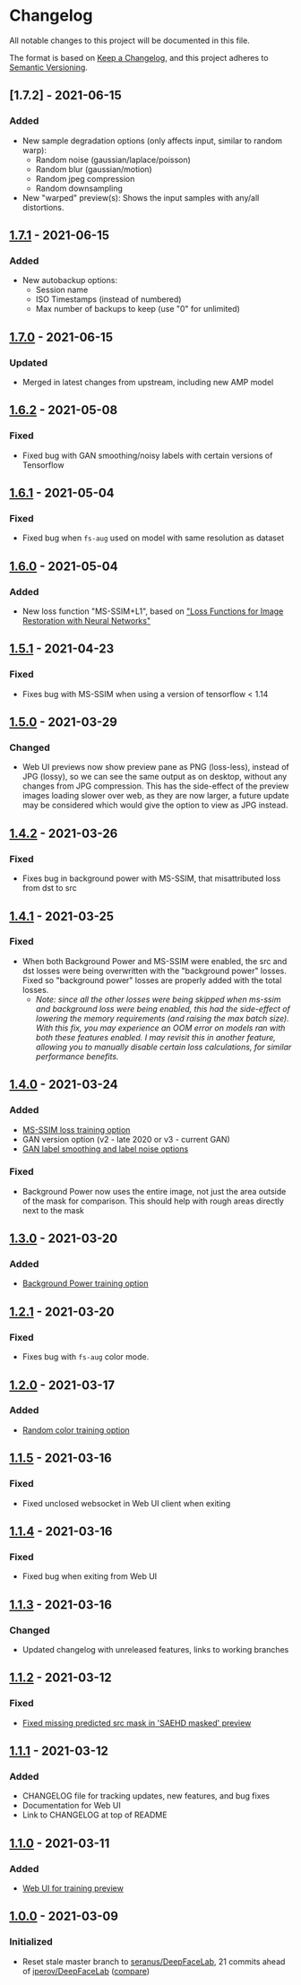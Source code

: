 # Changelog
All notable changes to this project will be documented in this file.

The format is based on [Keep a Changelog](https://keepachangelog.com/en/1.0.0/),
and this project adheres to [Semantic Versioning](https://semver.org/spec/v2.0.0.html).

## [1.7.2] - 2021-06-15
### Added
- New sample degradation options (only affects input, similar to random warp): 
  - Random noise (gaussian/laplace/poisson)
  - Random blur (gaussian/motion)
  - Random jpeg compression
  - Random downsampling
- New "warped" preview(s): Shows the input samples with any/all distortions.     

## [1.7.1] - 2021-06-15
### Added
- New autobackup options:
  - Session name
  - ISO Timestamps (instead of numbered)
  - Max number of backups to keep (use "0" for unlimited)

## [1.7.0] - 2021-06-15
### Updated
- Merged in latest changes from upstream, including new AMP model

## [1.6.2] - 2021-05-08
### Fixed
- Fixed bug with GAN smoothing/noisy labels with certain versions of Tensorflow

## [1.6.1] - 2021-05-04
### Fixed
- Fixed bug when `fs-aug` used on model with same resolution as dataset

## [1.6.0] - 2021-05-04
### Added
- New loss function "MS-SSIM+L1", based on ["Loss Functions for Image Restoration with Neural Networks"](https://research.nvidia.com/publication/loss-functions-image-restoration-neural-networks)

## [1.5.1] - 2021-04-23
### Fixed
- Fixes bug with MS-SSIM when using a version of tensorflow < 1.14

## [1.5.0] - 2021-03-29
### Changed
- Web UI previews now show preview pane as PNG (loss-less), instead of JPG (lossy), so we can see the same output 
  as on desktop, without any changes from JPG compression. This has the side-effect of the preview images loading slower
  over web, as they are now larger, a future update may be considered which would give the option to view as JPG 
  instead.

## [1.4.2] - 2021-03-26
### Fixed 
- Fixes bug in background power with MS-SSIM, that misattributed loss from dst to src

## [1.4.1] - 2021-03-25
### Fixed
- When both Background Power and MS-SSIM were enabled, the src and dst losses were being overwritten with the 
  "background power" losses. Fixed so "background power" losses are properly added with the total losses.
    - *Note: since all the other losses were being skipped when ms-ssim and background loss were being enabled, this had 
      the side-effect of lowering the memory requirements (and raising the max batch size). With this fix, you may 
      experience an OOM error on models ran with both these features enabled. I may revisit this in another feature, 
      allowing you to manually disable certain loss calculations, for similar performance benefits.*

## [1.4.0] - 2021-03-24
### Added
- [MS-SSIM loss training option](doc/features/ms-ssim)
- GAN version option (v2 - late 2020 or v3 - current GAN)
- [GAN label smoothing and label noise options](doc/features/gan-options)
### Fixed
- Background Power now uses the entire image, not just the area outside of the mask for comparison.
This should help with rough areas directly next to the mask

## [1.3.0] - 2021-03-20
### Added
- [Background Power training option](doc/features/background-power/README.md)

## [1.2.1] - 2021-03-20
### Fixed
- Fixes bug with `fs-aug` color mode.

## [1.2.0] - 2021-03-17
### Added
- [Random color training option](doc/features/random-color/README.md)

## [1.1.5] - 2021-03-16
### Fixed
- Fixed unclosed websocket in Web UI client when exiting

## [1.1.4] - 2021-03-16
### Fixed
- Fixed bug when exiting from Web UI

## [1.1.3] - 2021-03-16
### Changed
- Updated changelog with unreleased features, links to working branches

## [1.1.2] - 2021-03-12
### Fixed
- [Fixed missing predicted src mask in 'SAEHD masked' preview](doc/fixes/predicted_src_mask/README.md)

## [1.1.1] - 2021-03-12
### Added
- CHANGELOG file for tracking updates, new features, and bug fixes
- Documentation for Web UI
- Link to CHANGELOG at top of README

## [1.1.0] - 2021-03-11
### Added
- [Web UI for training preview](doc/features/webui/README.md)

## [1.0.0] - 2021-03-09
### Initialized
- Reset stale master branch to [seranus/DeepFaceLab](https://github.com/seranus/DeepFaceLab), 
  21 commits ahead of [iperov/DeepFaceLab](https://github.com/iperov/DeepFaceLab) ([compare](https://github.com/iperov/DeepFaceLab/compare/4818183...seranus:3f5ae05))

[1.7.1]: https://github.com/faceshiftlabs/DeepFaceLab/compare/v1.7.0...v1.7.1
[1.7.0]: https://github.com/faceshiftlabs/DeepFaceLab/compare/v1.6.2...v1.7.0
[1.6.2]: https://github.com/faceshiftlabs/DeepFaceLab/compare/v1.6.1...v1.6.2
[1.6.1]: https://github.com/faceshiftlabs/DeepFaceLab/compare/v1.6.0...v1.6.1
[1.6.0]: https://github.com/faceshiftlabs/DeepFaceLab/compare/v1.5.1...v1.6.0
[1.5.1]: https://github.com/faceshiftlabs/DeepFaceLab/compare/v1.5.0...v1.5.1
[1.5.0]: https://github.com/faceshiftlabs/DeepFaceLab/compare/v1.4.2...v1.5.0
[1.4.2]: https://github.com/faceshiftlabs/DeepFaceLab/compare/v1.4.1...v1.4.2
[1.4.1]: https://github.com/faceshiftlabs/DeepFaceLab/compare/v1.4.0...v1.4.1
[1.4.0]: https://github.com/faceshiftlabs/DeepFaceLab/compare/v1.3.0...v1.4.0
[1.3.0]: https://github.com/faceshiftlabs/DeepFaceLab/compare/v1.2.1...v1.3.0
[1.2.1]: https://github.com/faceshiftlabs/DeepFaceLab/compare/v1.2.0...v1.2.1
[1.2.0]: https://github.com/faceshiftlabs/DeepFaceLab/compare/v1.1.5...v1.2.0
[1.1.5]: https://github.com/faceshiftlabs/DeepFaceLab/compare/v1.1.4...v1.1.5
[1.1.4]: https://github.com/faceshiftlabs/DeepFaceLab/compare/v1.1.3...v1.1.4
[1.1.3]: https://github.com/faceshiftlabs/DeepFaceLab/compare/v1.1.2...v1.1.3
[1.1.2]: https://github.com/faceshiftlabs/DeepFaceLab/compare/v1.1.1...v1.1.2
[1.1.1]: https://github.com/faceshiftlabs/DeepFaceLab/compare/v1.1.0...v1.1.1
[1.1.0]: https://github.com/faceshiftlabs/DeepFaceLab/compare/v1.0.0...v1.1.0
[1.0.0]: https://github.com/faceshiftlabs/DeepFaceLab/releases/tag/v1.0.0
